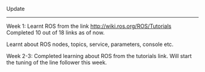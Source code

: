 Update
_______________________________

Week 1:
Learnt ROS from the link http://wiki.ros.org/ROS/Tutorials  
Completed 10 out of 18 links as of now.  

Learnt about ROS nodes, topics, service, parameters, console etc.

Week 2-3:
Completed learning about ROS from the tutorials  link.
Will start the tuning of the line follower this week.